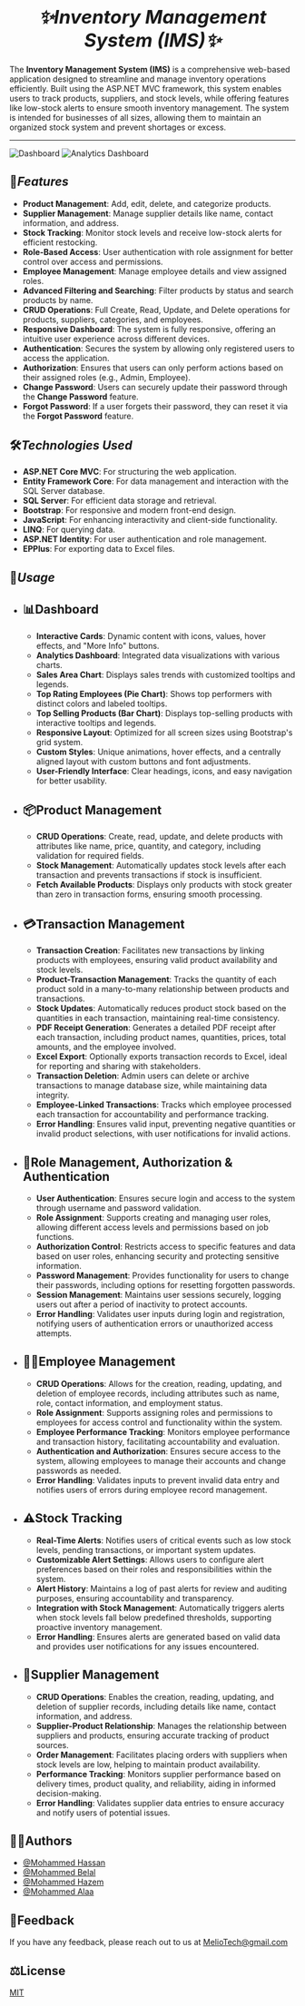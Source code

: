 ### *<h1 align="center">✨Inventory Management System (IMS)✨</h1>*
The **Inventory Management System (IMS)** is a comprehensive web-based application designed to streamline and manage inventory operations efficiently. Built using the ASP.NET MVC framework, this system enables users to track products, suppliers, and stock levels, while offering features like low-stock alerts to ensure smooth inventory management. The system is intended for businesses of all sizes, allowing them to maintain an organized stock system and prevent shortages or excess.
<hr>

![Dashboard](https://github.com/mohamed-belall/Inventory-Management-System/blob/main/ERD/Dashboard.png)
![Analytics Dashboard](https://github.com/mohamed-belall/Inventory-Management-System/blob/main/ERD/Dashboard_analysis.png)

## 🌟*Features*

- **Product Management**: Add, edit, delete, and categorize products.
- **Supplier Management**: Manage supplier details like name, contact information, and address.
- **Stock Tracking**: Monitor stock levels and receive low-stock alerts for efficient restocking.
- **Role-Based Access**: User authentication with role assignment for better control over access and permissions.
- **Employee Management**: Manage employee details and view assigned roles.
- **Advanced Filtering and Searching**: Filter products by status and search products by name.
- **CRUD Operations**: Full Create, Read, Update, and Delete operations for products, suppliers, categories, and employees.
- **Responsive Dashboard**: The system is fully responsive, offering an intuitive user experience across different devices.
- **Authentication**: Secures the system by allowing only registered users to access the application.
- **Authorization**: Ensures that users can only perform actions based on their assigned roles (e.g., Admin, Employee).
- **Change Password**: Users can securely update their password through the **Change Password** feature.
- **Forgot Password**: If a user forgets their password, they can reset it via the **Forgot Password** feature.

## 🛠️*Technologies Used*

- **ASP.NET Core MVC**: For structuring the web application.
- **Entity Framework Core**: For data management and interaction with the SQL Server database.
- **SQL Server**: For efficient data storage and retrieval.
- **Bootstrap**: For responsive and modern front-end design.
- **JavaScript**: For enhancing interactivity and client-side functionality.
- **LINQ**: For querying data.
- **ASP.NET Identity**: For user authentication and role management.
- **EPPlus**: For exporting data to Excel files.

## 📖*Usage*
* ## 📊Dashboard
    * **Interactive Cards**: Dynamic content with icons, values, hover effects, and "More Info" buttons.
    * **Analytics Dashboard**: Integrated data visualizations with various charts.
    * **Sales Area Chart**: Displays sales trends with customized tooltips and legends.
    * **Top Rating Employees (Pie Chart)**: Shows top performers with distinct colors and labeled tooltips.
    * **Top Selling Products (Bar Chart)**: Displays top-selling products with interactive tooltips and legends.
    * **Responsive Layout**: Optimized for all screen sizes using Bootstrap's grid system.
    * **Custom Styles**: Unique animations, hover effects, and a centrally aligned layout with custom buttons and font adjustments.
    * **User-Friendly Interface**: Clear headings, icons, and easy navigation for better usability.

* ## 📦Product Management
    * **CRUD Operations**: Create, read, update, and delete products with attributes like name, price, quantity, and category, including validation for required fields.
    * **Stock Management**: Automatically updates stock levels after each transaction and prevents transactions if stock is insufficient.
    * **Fetch Available Products**: Displays only products with stock greater than zero in transaction forms, ensuring smooth processing.

* ## 💳Transaction Management
    * **Transaction Creation**: Facilitates new transactions by linking products with employees, ensuring valid product availability and stock levels.
    * **Product-Transaction Management**: Tracks the quantity of each product sold in a many-to-many relationship between products and transactions.
    * **Stock Updates**: Automatically reduces product stock based on the quantities in each transaction, maintaining real-time consistency.
    * **PDF Receipt Generation**: Generates a detailed PDF receipt after each transaction, including product names, quantities, prices, total amounts, and the employee involved.
    * **Excel Export**: Optionally exports transaction records to Excel, ideal for reporting and sharing with stakeholders.
    * **Transaction Deletion**: Admin users can delete or archive transactions to manage database size, while maintaining data integrity.
    * **Employee-Linked Transactions**: Tracks which employee processed each transaction for accountability and performance tracking.
    * **Error Handling**: Ensures valid input, preventing negative quantities or invalid product selections, with user notifications for invalid actions.

* ## 🔑Role Management, Authorization & Authentication
    * **User Authentication**: Ensures secure login and access to the system through username and password validation.
    * **Role Assignment**: Supports creating and managing user roles, allowing different access levels and permissions based on job functions.
    * **Authorization Control**: Restricts access to specific features and data based on user roles, enhancing security and protecting sensitive information.
    * **Password Management**: Provides functionality for users to change their passwords, including options for resetting forgotten passwords.
    * **Session Management**: Maintains user sessions securely, logging users out after a period of inactivity to protect accounts.
    * **Error Handling**: Validates user inputs during login and registration, notifying users of authentication errors or unauthorized access attempts.

* ## 🧑‍💼Employee Management

    * **CRUD Operations**: Allows for the creation, reading, updating, and deletion of employee records, including attributes such as name, role, contact information, and employment status.
    * **Role Assignment**: Supports assigning roles and permissions to employees for access control and functionality within the system.
    * **Employee Performance Tracking**: Monitors employee performance and transaction history, facilitating accountability and evaluation.
    * **Authentication and Authorization**: Ensures secure access to the system, allowing employees to manage their accounts and change passwords as needed.
    * **Error Handling**: Validates inputs to prevent invalid data entry and notifies users of errors during employee record management.

* ## ⚠Stock Tracking

    * **Real-Time Alerts**: Notifies users of critical events such as low stock levels, pending transactions, or important system updates.
    * **Customizable Alert Settings**: Allows users to configure alert preferences based on their roles and responsibilities within the system.
    * **Alert History**: Maintains a log of past alerts for review and auditing purposes, ensuring accountability and transparency.
    * **Integration with Stock Management**: Automatically triggers alerts when stock levels fall below predefined thresholds, supporting proactive inventory management.
    * **Error Handling**: Ensures alerts are generated based on valid data and provides user notifications for any issues encountered.

* ## 🏢Supplier Management

    * **CRUD Operations**: Enables the creation, reading, updating, and deletion of supplier records, including details like name, contact information, and address.
    * **Supplier-Product Relationship**: Manages the relationship between suppliers and products, ensuring accurate tracking of product sources.
    * **Order Management**: Facilitates placing orders with suppliers when stock levels are low, helping to maintain product availability.
    * **Performance Tracking**: Monitors supplier performance based on delivery times, product quality, and reliability, aiding in informed decision-making.
    * **Error Handling**: Validates supplier data entries to ensure accuracy and notify users of potential issues.

## 🧑‍💻Authors

- [@Mohammed Hassan](https://www.linkedin.com/in/mohammed-bder/)
- [@Mohammed Belal](https://www.linkedin.com/in/mohamed-belall/)
- [@Mohammed Hazem](https://www.linkedin.com/in/mohamed-hazem-1bb4b1231/)
- [@Mohammed Alaa](https://www.linkedin.com/in/mohamed-gad-eng/)

## 📝Feedback

If you have any feedback, please reach out to us at MelioTech@gmail.com





## ⚖️License

[MIT](https://choosealicense.com/licenses/mit/)

